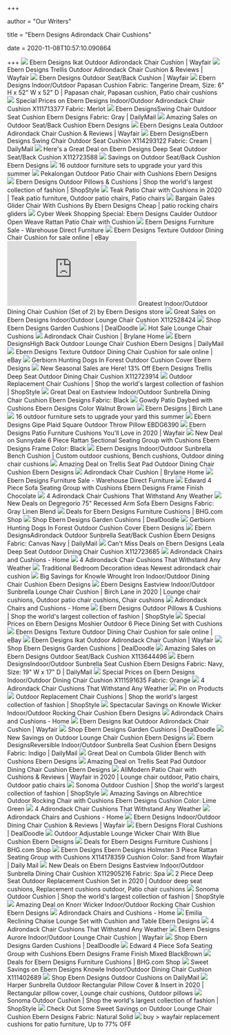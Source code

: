 +++
        
author = "Our Writers"
        
title = "Ebern Designs Adirondack Chair Cushions"
        
date = 2020-11-08T10:57:10.090864
        
+++
[ ![](https://secure.img1-fg.wfcdn.com/im/26673838/resize-h500-p1-w500%5Ecompr-r85/1140/114053870/default_name.jpg)](https://secure.img1-fg.wfcdn.com/im/26673838/resize-h500-p1-w500%5Ecompr-r85/1140/114053870/default_name.jpg) Ebern Designs Ikat Outdoor Adirondack Chair Cushion | Wayfair
[ ![](https://secure.img1-fg.wfcdn.com/im/37062376/resize-h800-w800%5Ecompr-r85/1140/114053713/Trellis+Outdoor+Adirondack+Chair+Cushion.jpg)](https://secure.img1-fg.wfcdn.com/im/37062376/resize-h800-w800%5Ecompr-r85/1140/114053713/Trellis+Outdoor+Adirondack+Chair+Cushion.jpg) Ebern Designs Trellis Outdoor Adirondack Chair Cushion & Reviews | Wayfair
[ ![](https://secure.img1-fg.wfcdn.com/im/65792558/compr-r85/1086/108628544/outdoor-seatback-cushion.jpg)](https://secure.img1-fg.wfcdn.com/im/65792558/compr-r85/1086/108628544/outdoor-seatback-cushion.jpg) Ebern Designs Outdoor Seat/Back Cushion | Wayfair
[ ![](https://i.pinimg.com/originals/41/b2/b3/41b2b3a881c5b74aca637c360220b6eb.jpg)](https://i.pinimg.com/originals/41/b2/b3/41b2b3a881c5b74aca637c360220b6eb.jpg) Ebern Designs Indoor/Outdoor Papasan Cushion Fabric: Tangerine Dream, Size:  6" H x 52" W x 52" D | Papasan chair, Papasan cushion, Patio chair cushions
[ ![](https://images.prod.meredith.com/product/35a42188a4e8902fe8b427887a54d519/1596492275220/l/ebern-designs-indoor-outdoor-adirondack-chair-cushion-x111713377-fabric-merlot)](https://images.prod.meredith.com/product/35a42188a4e8902fe8b427887a54d519/1596492275220/l/ebern-designs-indoor-outdoor-adirondack-chair-cushion-x111713377-fabric-merlot) Special Prices on Ebern Designs Indoor/Outdoor Adirondack Chair Cushion  X111713377 Fabric: Merlot
[ ![](https://secure.img1-fg.wfcdn.com/im/07775279/resize-h400-w400%5Ecompr-r85/1151/115166455/.jpg)](https://secure.img1-fg.wfcdn.com/im/07775279/resize-h400-w400%5Ecompr-r85/1151/115166455/.jpg) Ebern DesignsSwing Chair Outdoor Seat Cushion Ebern Designs Fabric: Gray |  DailyMail
[ ![](https://images.prod.meredith.com/product/98f4f72b308dd9d7b1ceca51964c3be8/1587895997895/l/outdoor-seat-back-cushion-ebern-designs)](https://images.prod.meredith.com/product/98f4f72b308dd9d7b1ceca51964c3be8/1587895997895/l/outdoor-seat-back-cushion-ebern-designs) Amazing Sales on Outdoor Seat/Back Cushion Ebern Designs
[ ![](https://secure.img1-fg.wfcdn.com/im/10498641/resize-h800-w800%5Ecompr-r85/7338/73384267/Leala+Outdoor+Adirondack+Chair+Cushion.jpg)](https://secure.img1-fg.wfcdn.com/im/10498641/resize-h800-w800%5Ecompr-r85/7338/73384267/Leala+Outdoor+Adirondack+Chair+Cushion.jpg) Ebern Designs Leala Outdoor Adirondack Chair Cushion & Reviews | Wayfair
[ ![](https://shop-assets.dailymail.co.uk/prd/6ceed2da556a48589016188111107e75/0100001000010011000010110000111000110110001110100001100001001100/l/ebern-designs-swing-chair-outdoor-seat-cushion-x114293122-fabric-cream)](https://shop-assets.dailymail.co.uk/prd/6ceed2da556a48589016188111107e75/0100001000010011000010110000111000110110001110100001100001001100/l/ebern-designs-swing-chair-outdoor-seat-cushion-x114293122-fabric-cream) Ebern DesignsEbern Designs Swing Chair Outdoor Seat Cushion X114293122  Fabric: Cream | DailyMail
[ ![](https://images.prod.meredith.com/product/41ccd7ccb319c9710bb6a68590d28131/1554232718270/l/ebern-designs-ikat-deep-seat-outdoor-dining-chair-cushion-w001612477)](https://images.prod.meredith.com/product/41ccd7ccb319c9710bb6a68590d28131/1554232718270/l/ebern-designs-ikat-deep-seat-outdoor-dining-chair-cushion-w001612477) Here's a Great Deal on Ebern Designs Deep Seat Outdoor Seat/Back Cushion  X112723588
[ ![](https://images.prod.meredith.com/product/a1d240d4bbe32876523f2b0da7a5dc96/1587895655828/l/outdoor-adirondack-chair-cushion-ebern-designs)](https://images.prod.meredith.com/product/a1d240d4bbe32876523f2b0da7a5dc96/1587895655828/l/outdoor-adirondack-chair-cushion-ebern-designs) Savings on Outdoor Seat/Back Cushion Ebern Designs
[ ![](https://media3.s-nbcnews.com/j/newscms/2020_26/1584928/screen_shot_2020-06-26_at_12-44-26_pm_e72d16184e92ca23d2a5db50e09d70a3.fit-720w.png)](https://media3.s-nbcnews.com/j/newscms/2020_26/1584928/screen_shot_2020-06-26_at_12-44-26_pm_e72d16184e92ca23d2a5db50e09d70a3.fit-720w.png) 16 outdoor furniture sets to upgrade your yard this summer
[ ![](https://secure.img1-fg.wfcdn.com/im/96010675/resize-h400-w400%5Ecompr-r85/8435/84355102/.jpg)](https://secure.img1-fg.wfcdn.com/im/96010675/resize-h400-w400%5Ecompr-r85/8435/84355102/.jpg) Pekalongan Outdoor Patio Chair with Cushions Ebern Designs
[ ![](https://img.shopstyle-cdn.com/sim/2a/68/2a68184c61a06d25d3adffdbfd742d73_xlarge/manahan-heart-throw-pillow-ebern-designs-cover-material-synthetic-location-outdoor.jpg)](https://img.shopstyle-cdn.com/sim/2a/68/2a68184c61a06d25d3adffdbfd742d73_xlarge/manahan-heart-throw-pillow-ebern-designs-cover-material-synthetic-location-outdoor.jpg) Ebern Designs Outdoor Pillows & Cushions | Shop the world's largest  collection of fashion | ShopStyle
[ ![](https://i.pinimg.com/originals/a3/69/75/a36975704b7de0e753509df3a037be5a.jpg)](https://i.pinimg.com/originals/a3/69/75/a36975704b7de0e753509df3a037be5a.jpg) Teak Patio Chair with Cushions in 2020 | Teak patio furniture, Outdoor  patio chairs, Patio chairs
[ ![](https://secure.img1-ag.wfcdn.com/im/94560250/resize-h600-w600%5Ecompr-r85/7501/75016627/gales-glider-chair-with-cushions.jpg)](https://secure.img1-ag.wfcdn.com/im/94560250/resize-h600-w600%5Ecompr-r85/7501/75016627/gales-glider-chair-with-cushions.jpg) Bargain Gales Glider Chair With Cushions By Ebern Designs Cheap | patio  rocking chairs gliders
[ ![](https://images.prod.meredith.com/product/b360ab569cfa03ab8593950adf6543d1/1543874869191/l/ebern-designs-caulder-outdoor-open-weave-rattan-patio-chair-with-cushion)](https://images.prod.meredith.com/product/b360ab569cfa03ab8593950adf6543d1/1543874869191/l/ebern-designs-caulder-outdoor-open-weave-rattan-patio-chair-with-cushion) Cyber Week Shopping Special: Ebern Designs Caulder Outdoor Open Weave  Rattan Patio Chair with Cushion
[ ![](https://www.warehousedirectfurniture.com/prodimages/small/EBRD3033.jpg)](https://www.warehousedirectfurniture.com/prodimages/small/EBRD3033.jpg) Ebern Designs Furniture Sale - Warehouse Direct Furniture
[ ![](https://i.ebayimg.com/images/g/zPsAAOSwzwxd0cgE/s-l225.jpg)](https://i.ebayimg.com/images/g/zPsAAOSwzwxd0cgE/s-l225.jpg) Ebern Designs Texture Outdoor Dining Chair Cushion for sale online | eBay
[ ![](http://vvvvvvvv.linktopprice.shop/img.php?img=aHR0cHM6Ly9zZWN1cmUuaW1nMi1mZy53ZmNkbi5jb20vaW0vNDEzNTQ4OTkvcmVzaXplLWgxNjAtdzE2MCU1RWNvbXByLXI3MC8xNDk1LzE0OTUzODYyL2luZG9vcm91dGRvb3ItZGluaW5nLWNoYWlyLWN1c2hpb24tc2V0LW9mLTIuanBn)](http://vvvvvvvv.linktopprice.shop/img.php?img=aHR0cHM6Ly9zZWN1cmUuaW1nMi1mZy53ZmNkbi5jb20vaW0vNDEzNTQ4OTkvcmVzaXplLWgxNjAtdzE2MCU1RWNvbXByLXI3MC8xNDk1LzE0OTUzODYyL2luZG9vcm91dGRvb3ItZGluaW5nLWNoYWlyLWN1c2hpb24tc2V0LW9mLTIuanBn) Greatest Indoor/Outdoor Dining Chair Cushion (Set of 2) by Ebern Designs  store
[ ![](https://images.prod.meredith.com/product/a067f57e3aaa0cf2380392d67b0a6359/1549997174777/l/ebern-designs-indoor-outdoor-lounge-chair-cushion-w001417313)](https://images.prod.meredith.com/product/a067f57e3aaa0cf2380392d67b0a6359/1549997174777/l/ebern-designs-indoor-outdoor-lounge-chair-cushion-w001417313) Great Sales on Ebern Designs Indoor/Outdoor Lounge Chair Cushion X112528424
[ ![](https://i.dealdoodle.co.uk/images/e/Nq2ZAHQB75yWLNC3G2_t.jpg)](https://i.dealdoodle.co.uk/images/e/Nq2ZAHQB75yWLNC3G2_t.jpg) Shop Ebern Designs Garden Cushions | DealDoodle
[ ![](https://secure.img1-ag.wfcdn.com/im/90271127/resize-h600-w600%5Ecompr-r85/1495/14953781/eatonville-indoor/outdoor-chaise-lounge-cushion.jpg)](https://secure.img1-ag.wfcdn.com/im/90271127/resize-h600-w600%5Ecompr-r85/1495/14953781/eatonville-indoor/outdoor-chaise-lounge-cushion.jpg) Hot Sale Lounge Chair Cushions
[ ![](https://www.brylanehome.com/on/demandware.static/-/Sites-masterCatalog_BrylaneHome/default/dw9b2e896f/images/hi-res/1588_03279_mc_1011.jpg)](https://www.brylanehome.com/on/demandware.static/-/Sites-masterCatalog_BrylaneHome/default/dw9b2e896f/images/hi-res/1588_03279_mc_1011.jpg) Adirondack Chair Cushion | Brylane Home
[ ![](https://secure.img1-fg.wfcdn.com/im/49811851/resize-h400-w400%5Ecompr-r85/1085/108587689/.jpg)](https://secure.img1-fg.wfcdn.com/im/49811851/resize-h400-w400%5Ecompr-r85/1085/108587689/.jpg) Ebern DesignsHigh Back Outdoor Lounge Chair Cushion Ebern Designs |  DailyMail
[ ![](https://i.ebayimg.com/images/g/UOIAAOSwkidexWbY/s-l225.jpg)](https://i.ebayimg.com/images/g/UOIAAOSwkidexWbY/s-l225.jpg) Ebern Designs Texture Outdoor Dining Chair Cushion for sale online | eBay
[ ![](https://secure.img1-ag.wfcdn.com/im/42704763/resize-h500-w500%5Ecompr-r85/1074/107475947/.jpg)](https://secure.img1-ag.wfcdn.com/im/42704763/resize-h500-w500%5Ecompr-r85/1074/107475947/.jpg) Gerbiorn Hunting Dogs In Forest Outdoor Cushion Cover Ebern Designs
[ ![](https://images.prod.meredith.com/product/011e0dfb10424c917f69cdf202ed1766/1554231719350/l/ebern-designs-trellis-deep-seat-outdoor-dining-chair-cushion-w001612803)](https://images.prod.meredith.com/product/011e0dfb10424c917f69cdf202ed1766/1554231719350/l/ebern-designs-trellis-deep-seat-outdoor-dining-chair-cushion-w001612803) New Seasonal Sales are Here! 13% Off Ebern Designs Trellis Deep Seat Outdoor  Dining Chair Cushion X112723914
[ ![](https://img.shopstyle-cdn.com/sim/4f/b1/4fb19bbaba9537b57fdf69efb4b5e68a_xlarge/stripe-seat-pad-outdoor-dining-chair-cushion-ebern-designs.jpg)](https://img.shopstyle-cdn.com/sim/4f/b1/4fb19bbaba9537b57fdf69efb4b5e68a_xlarge/stripe-seat-pad-outdoor-dining-chair-cushion-ebern-designs.jpg) Outdoor Replacement Chair Cushions | Shop the world's largest collection of  fashion | ShopStyle
[ ![](https://images.prod.meredith.com/product/4130c4bcdbb1b76a2eed6c35cd4bc7f0/1580897317942/l/eastview-indoor-outdoor-sunbrella-dining-chair-cushion-ebern-designs-fabric-black)](https://images.prod.meredith.com/product/4130c4bcdbb1b76a2eed6c35cd4bc7f0/1580897317942/l/eastview-indoor-outdoor-sunbrella-dining-chair-cushion-ebern-designs-fabric-black) Great Deal on Eastview Indoor/Outdoor Sunbrella Dining Chair Cushion Ebern  Designs Fabric: Black
[ ![](https://secure.img1-ag.wfcdn.com/im/28311603/resize-h400-w400%5Ecompr-r85/5447/54474884/.jpg)](https://secure.img1-ag.wfcdn.com/im/28311603/resize-h400-w400%5Ecompr-r85/5447/54474884/.jpg) Gowdy Patio Daybed with Cushions Ebern Designs Color Walnut Brown
[ ![](https://secure.img1-fg.wfcdn.com/im/17923658/resize-h400-w400%5Ecompr-r85/3129/31292200/default_name.jpg)](https://secure.img1-fg.wfcdn.com/im/17923658/resize-h400-w400%5Ecompr-r85/3129/31292200/default_name.jpg) Ebern Designs | Birch Lane
[ ![](https://media3.s-nbcnews.com/j/newscms/2020_26/1584931/screen_shot_2020-06-26_at_12-42-07_pm_a74d88765e425b844f624889e924e00d.fit-720w.png)](https://media3.s-nbcnews.com/j/newscms/2020_26/1584931/screen_shot_2020-06-26_at_12-42-07_pm_a74d88765e425b844f624889e924e00d.fit-720w.png) 16 outdoor furniture sets to upgrade your yard this summer
[ ![](http://www.questraworldinvest.com/image/cache/data/category_6/Ebern%20Designs%20Gipe%20Plaid%20Square%20Outdoor%20Throw%20Pillow%20EBDG6390-500x500-product_popup.jpg)](http://www.questraworldinvest.com/image/cache/data/category_6/Ebern%20Designs%20Gipe%20Plaid%20Square%20Outdoor%20Throw%20Pillow%20EBDG6390-500x500-product_popup.jpg) Ebern Designs Gipe Plaid Square Outdoor Throw Pillow EBDG6390
[ ![](https://secure.img1-fg.wfcdn.com/im/66247631/resize-h160-w160%5Ecompr-r85/7338/73384267/Ebern+Designs+Leala+Outdoor+Adirondack+Chair+Cushion.jpg)](https://secure.img1-fg.wfcdn.com/im/66247631/resize-h160-w160%5Ecompr-r85/7338/73384267/Ebern+Designs+Leala+Outdoor+Adirondack+Chair+Cushion.jpg) Ebern Designs Patio Furniture Cushions You'll Love in 2020 | Wayfair
[ ![](https://images.prod.meredith.com/product/46d6ef71ecedefcc7d6e464c69ea4c20/1567063591441/l/sunnydale-6-piece-rattan-sectional-seating-group-with-cushions-ebern-designs-frame-finish-black)](https://images.prod.meredith.com/product/46d6ef71ecedefcc7d6e464c69ea4c20/1567063591441/l/sunnydale-6-piece-rattan-sectional-seating-group-with-cushions-ebern-designs-frame-finish-black) New Deal on Sunnydale 6 Piece Rattan Sectional Seating Group with Cushions  Ebern Designs Frame Color: Black
[ ![](https://i.pinimg.com/736x/a6/9c/3f/a69c3f29d91b01ade5fb32b24816b58a.jpg)](https://i.pinimg.com/736x/a6/9c/3f/a69c3f29d91b01ade5fb32b24816b58a.jpg) Ebern Designs Indoor/Outdoor Sunbrella Bench Cushion | Custom outdoor  cushions, Bench cushions, Outdoor dining chair cushions
[ ![](https://images.prod.meredith.com/product/397bee4122ebf611a59245eddc532ca3/1567063386185/l/trellis-seat-pad-outdoor-dining-chair-cushion-ebern-designs)](https://images.prod.meredith.com/product/397bee4122ebf611a59245eddc532ca3/1567063386185/l/trellis-seat-pad-outdoor-dining-chair-cushion-ebern-designs) Amazing Deal on Trellis Seat Pad Outdoor Dining Chair Cushion Ebern Designs
[ ![](https://www.brylanehome.com/on/demandware.static/-/Sites-masterCatalog_BrylaneHome/default/dw7bef0ba9/images/hi-res/1588_03279_mc_1177.jpg)](https://www.brylanehome.com/on/demandware.static/-/Sites-masterCatalog_BrylaneHome/default/dw7bef0ba9/images/hi-res/1588_03279_mc_1177.jpg) Adirondack Chair Cushion | Brylane Home
[ ![](https://www.warehousedirectfurniture.com/prodimages/small/EBRD3034.jpg)](https://www.warehousedirectfurniture.com/prodimages/small/EBRD3034.jpg) Ebern Designs Furniture Sale - Warehouse Direct Furniture
[ ![](https://secure.img1-fg.wfcdn.com/im/36898772/resize-h400-w400%5Ecompr-r85/4192/41929619/.jpg)](https://secure.img1-fg.wfcdn.com/im/36898772/resize-h400-w400%5Ecompr-r85/4192/41929619/.jpg) Edward 4 Piece Sofa Seating Group with Cushions Ebern Designs Frame Finish  Chocolate
[ ![](https://ws-na.amazon-adsystem.com/widgets/q?_encoding=UTF8&MarketPlace=US&ASIN=B00BJ9ZEJ8&ServiceVersion=20070822&ID=AsinImage&WS=1&Format=_SL250_&tag=chairhq-20)](https://ws-na.amazon-adsystem.com/widgets/q?_encoding=UTF8&MarketPlace=US&ASIN=B00BJ9ZEJ8&ServiceVersion=20070822&ID=AsinImage&WS=1&Format=_SL250_&tag=chairhq-20) 4 Adirondack Chair Cushions That Withstand Any Weather
[ ![](https://images.prod.meredith.com/product/3f91d900386d6f6d80e5036f2ec16f16/1574937061355/l/degregorio-sofa-ebern-designs-upholstery-color-gray)](https://images.prod.meredith.com/product/3f91d900386d6f6d80e5036f2ec16f16/1574937061355/l/degregorio-sofa-ebern-designs-upholstery-color-gray) New Deals on Degregorio 75" Recessed Arm Sofa Ebern Designs Fabric: Gray  Linen Blend
[ ![](https://images.prod.meredith.com/product/11bd787822c0402f2fbe91880fbe0958/1567189187558/m/lounge-chair-cushion-ebern-designs-fabric-cherry-red)](https://images.prod.meredith.com/product/11bd787822c0402f2fbe91880fbe0958/1567189187558/m/lounge-chair-cushion-ebern-designs-fabric-cherry-red) Deals for Ebern Designs Furniture Cushions | BHG.com Shop
[ ![](https://i.dealdoodle.co.uk/images/e/WaXcWHMB9SynlCVnngPj.jpg)](https://i.dealdoodle.co.uk/images/e/WaXcWHMB9SynlCVnngPj.jpg) Shop Ebern Designs Garden Cushions | DealDoodle
[ ![](https://secure.img1-fg.wfcdn.com/im/02855331/resize-h500-w500%5Ecompr-r85/1074/107475938/.jpg)](https://secure.img1-fg.wfcdn.com/im/02855331/resize-h500-w500%5Ecompr-r85/1074/107475938/.jpg) Gerbiorn Hunting Dogs In Forest Outdoor Cushion Cover Ebern Designs
[ ![](https://secure.img1-fg.wfcdn.com/im/14238870/resize-h400-w400%5Ecompr-r85/1116/111699006/.jpg)](https://secure.img1-fg.wfcdn.com/im/14238870/resize-h400-w400%5Ecompr-r85/1116/111699006/.jpg) Ebern DesignsAdirondack Outdoor Sunbrella Seat/Back Cushion Ebern Designs  Fabric: Canvas Navy | DailyMail
[ ![](https://images.prod.meredith.com/product/3c14e222790fde1c9d7177f10902bd81/1569967405532/l/ebern-designs-leala-outdoor-deep-seat-outdoor-dining-chair-cushion-w001612574)](https://images.prod.meredith.com/product/3c14e222790fde1c9d7177f10902bd81/1569967405532/l/ebern-designs-leala-outdoor-deep-seat-outdoor-dining-chair-cushion-w001612574) Can't Miss Deals on Ebern Designs Leala Deep Seat Outdoor Dining Chair  Cushion X112723685
[ ![](http://adirondackchairsandcushions.com/ccdata/images/imageThumbCat_0.jpg)](http://adirondackchairsandcushions.com/ccdata/images/imageThumbCat_0.jpg) Adirondack Chairs and Cushions - Home
[ ![](https://adirondackchairshq.com/wp-content/uploads/2018/06/71VMHTLDnhL._SL1500_-279x300.jpg)](https://adirondackchairshq.com/wp-content/uploads/2018/06/71VMHTLDnhL._SL1500_-279x300.jpg) 4 Adirondack Chair Cushions That Withstand Any Weather
[ ![](https://madebymood.com/wp-content/uploads/2015/04/Traditional-Bedroom-Decoration-ideas-Newest-adirondack-chair-cushion.jpg)](https://madebymood.com/wp-content/uploads/2015/04/Traditional-Bedroom-Decoration-ideas-Newest-adirondack-chair-cushion.jpg) Traditional Bedroom Decoration ideas Newest adirondack chair cushion
[ ![](https://images.prod.meredith.com/product/53f31263865e47126319e3e814ea95d1/1567063815892/l/knowle-wrought-iron-indoor-outdoor-dining-chair-cushion-ebern-designs)](https://images.prod.meredith.com/product/53f31263865e47126319e3e814ea95d1/1567063815892/l/knowle-wrought-iron-indoor-outdoor-dining-chair-cushion-ebern-designs) Big Savings for Knowle Wrought Iron Indoor/Outdoor Dining Chair Cushion  Ebern Designs
[ ![](https://i.pinimg.com/474x/ef/1f/6d/ef1f6d43c6b39a57331d7b1d5f15ead2.jpg)](https://i.pinimg.com/474x/ef/1f/6d/ef1f6d43c6b39a57331d7b1d5f15ead2.jpg) Ebern Designs Eastview Indoor/Outdoor Sunbrella Lounge Chair Cushion |  Birch Lane in 2020 | Lounge chair cushions, Outdoor patio chair cushions, Chair  cushions
[ ![](http://adirondackchairsandcushions.com/ccdata/images/smallMain_7_8.jpg)](http://adirondackchairsandcushions.com/ccdata/images/smallMain_7_8.jpg) Adirondack Chairs and Cushions - Home
[ ![](https://img.shopstyle-cdn.com/sim/af/dc/afdc9438cc81c0c7cf3d5cd2aaadbd38_xlarge/knott-reversible-indoor-outdoor-dining-chair-cushion-ebern-designs.jpg)](https://img.shopstyle-cdn.com/sim/af/dc/afdc9438cc81c0c7cf3d5cd2aaadbd38_xlarge/knott-reversible-indoor-outdoor-dining-chair-cushion-ebern-designs.jpg) Ebern Designs Outdoor Pillows & Cushions | Shop the world's largest  collection of fashion | ShopStyle
[ ![](https://images.prod.meredith.com/product/ef31ef48230c6e746719409930d89542/1549339213807/l/ebern-designs-moshier-outdoor-6-piece-dining-set-with-cushions)](https://images.prod.meredith.com/product/ef31ef48230c6e746719409930d89542/1549339213807/l/ebern-designs-moshier-outdoor-6-piece-dining-set-with-cushions) Special Prices on Ebern Designs Moshier Outdoor 6 Piece Dining Set with  Cushions
[ ![](https://i.ebayimg.com/images/g/31YAAOSwKtVWzfKp/s-l225.jpg)](https://i.ebayimg.com/images/g/31YAAOSwKtVWzfKp/s-l225.jpg) Ebern Designs Texture Outdoor Dining Chair Cushion for sale online | eBay
[ ![](https://secure.img1-fg.wfcdn.com/im/82530576/resize-h800-w800%5Ecompr-r85/7338/73384035/Ikat+Outdoor+Adirondack+Chair+Cushion.jpg)](https://secure.img1-fg.wfcdn.com/im/82530576/resize-h800-w800%5Ecompr-r85/7338/73384035/Ikat+Outdoor+Adirondack+Chair+Cushion.jpg) Ebern Designs Ikat Outdoor Adirondack Chair Cushion | Wayfair
[ ![](https://i.dealdoodle.co.uk/images/e/JVptLXIBAZSlayqTi381.jpg)](https://i.dealdoodle.co.uk/images/e/JVptLXIBAZSlayqTi381.jpg) Shop Ebern Designs Garden Cushions | DealDoodle
[ ![](https://images.prod.meredith.com/product/c6f61940a04d190731639ecbf9ce6a8e/1576475204809/l/ebern-designs-outdoor-lounge-chair-cushion-w002533385)](https://images.prod.meredith.com/product/c6f61940a04d190731639ecbf9ce6a8e/1576475204809/l/ebern-designs-outdoor-lounge-chair-cushion-w002533385) Amazing Sales on Ebern Designs Outdoor Seat/Back Cushion X113644496
[ ![](https://secure.img1-ag.wfcdn.com/im/38157860/resize-h400-w400%5Ecompr-r85/1251/12516491/.jpg)](https://secure.img1-ag.wfcdn.com/im/38157860/resize-h400-w400%5Ecompr-r85/1251/12516491/.jpg) Ebern DesignsIndoor/Outdoor Sunbrella Seat Cushion Ebern Designs Fabric:  Navy, Size: 19" W x 17" D | DailyMail
[ ![](https://images.prod.meredith.com/product/579b1b842aa39c443c69a0643b3ce021/1539455884475/l/ebern-designs-indoor-outdoor-dining-chair-cushion-w000480524-fabric-orange)](https://images.prod.meredith.com/product/579b1b842aa39c443c69a0643b3ce021/1539455884475/l/ebern-designs-indoor-outdoor-dining-chair-cushion-w000480524-fabric-orange) Special Prices on Ebern Designs Indoor/Outdoor Dining Chair Cushion  X111591635 Fabric: Orange
[ ![](https://adirondackchairshq.com/wp-content/uploads/2018/06/1887727.jpg)](https://adirondackchairshq.com/wp-content/uploads/2018/06/1887727.jpg) 4 Adirondack Chair Cushions That Withstand Any Weather
[ ![](https://i.pinimg.com/originals/86/a3/d4/86a3d40da796856989123d899f5ced94.jpg)](https://i.pinimg.com/originals/86/a3/d4/86a3d40da796856989123d899f5ced94.jpg) Pin on Products
[ ![](https://img.shopstyle-cdn.com/sim/39/c4/39c4ec134df8a8a13f011754c51f815d_xlarge/boxed-edge-indoor-outdoor-dining-chair-cushion-ebern-designs.jpg)](https://img.shopstyle-cdn.com/sim/39/c4/39c4ec134df8a8a13f011754c51f815d_xlarge/boxed-edge-indoor-outdoor-dining-chair-cushion-ebern-designs.jpg) Outdoor Replacement Chair Cushions | Shop the world's largest collection of  fashion | ShopStyle
[ ![](https://images.prod.meredith.com/product/33628ba387d7bd043a2431b276271aab/1567060515036/l/knowle-wicker-indoor-outdoor-rocking-chair-cushion-ebern-designs)](https://images.prod.meredith.com/product/33628ba387d7bd043a2431b276271aab/1567060515036/l/knowle-wicker-indoor-outdoor-rocking-chair-cushion-ebern-designs) Spectacular Savings on Knowle Wicker Indoor/Outdoor Rocking Chair Cushion  Ebern Designs
[ ![](http://adirondackchairsandcushions.com/ccdata/images/smallMain_2_20.jpg)](http://adirondackchairsandcushions.com/ccdata/images/smallMain_2_20.jpg) Adirondack Chairs and Cushions - Home
[ ![](https://secure.img1-fg.wfcdn.com/im/03009637/resize-h800-w800%5Ecompr-r85/1140/114053716/Ikat+Outdoor+Adirondack+Chair+Cushion.jpg)](https://secure.img1-fg.wfcdn.com/im/03009637/resize-h800-w800%5Ecompr-r85/1140/114053716/Ikat+Outdoor+Adirondack+Chair+Cushion.jpg) Ebern Designs Ikat Outdoor Adirondack Chair Cushion | Wayfair
[ ![](https://i.dealdoodle.co.uk/images/e/o1psLXIBAZSlayqTsHlP.jpg)](https://i.dealdoodle.co.uk/images/e/o1psLXIBAZSlayqTsHlP.jpg) Shop Ebern Designs Garden Cushions | DealDoodle
[ ![](https://images.prod.meredith.com/product/32e319a19242c7ef073d4f65ad09237e/1587895574325/l/outdoor-lounge-chair-cushion-ebern-designs)](https://images.prod.meredith.com/product/32e319a19242c7ef073d4f65ad09237e/1587895574325/l/outdoor-lounge-chair-cushion-ebern-designs) New Savings on Outdoor Lounge Chair Cushion Ebern Designs
[ ![](https://secure.img1-ag.wfcdn.com/im/95242650/resize-h400-w400%5Ecompr-r85/5526/55267705/.jpg)](https://secure.img1-ag.wfcdn.com/im/95242650/resize-h400-w400%5Ecompr-r85/5526/55267705/.jpg) Ebern DesignsReversible Indoor/Outdoor Sunbrella Seat Cushion Ebern Designs  Fabric: Indigo | DailyMail
[ ![](https://images.prod.meredith.com/product/120b36880d12fb83a166707cd3303ae9/1578132648370/l/2-person-outdoor-mesh-patio-double-swing-glider-chair-ebern-designs)](https://images.prod.meredith.com/product/120b36880d12fb83a166707cd3303ae9/1578132648370/l/2-person-outdoor-mesh-patio-double-swing-glider-chair-ebern-designs) Great Deal on Cumbola Glider Bench with Cushions Ebern Designs
[ ![](https://images.prod.meredith.com/product/35fa82d7ac51dd4d74ae8f16f93c2e13/1567063329749/m/trellis-seat-outdoor-dining-chair-cushion-ebern-designs)](https://images.prod.meredith.com/product/35fa82d7ac51dd4d74ae8f16f93c2e13/1567063329749/m/trellis-seat-outdoor-dining-chair-cushion-ebern-designs) Amazing Deal on Trellis Seat Pad Outdoor Dining Chair Cushion Ebern Designs
[ ![](https://i.pinimg.com/originals/87/6a/2b/876a2bfeaeffef551e2e42662ac07646.jpg)](https://i.pinimg.com/originals/87/6a/2b/876a2bfeaeffef551e2e42662ac07646.jpg) AllModern Patio Chair with Cushions & Reviews | Wayfair in 2020 | Lounge chair  outdoor, Patio chairs, Outdoor patio chairs
[ ![](https://img.shopstyle-cdn.com/sim/d7/b3/d7b34dccc9bee1611df1954ca3a189d0_best/knorr-sonoma-indoor-outdoor-dining-chair-cushion-ebern-designs.jpg)](https://img.shopstyle-cdn.com/sim/d7/b3/d7b34dccc9bee1611df1954ca3a189d0_best/knorr-sonoma-indoor-outdoor-dining-chair-cushion-ebern-designs.jpg) Sonoma Outdoor Cushion | Shop the world's largest collection of fashion |  ShopStyle
[ ![](https://images.prod.meredith.com/product/8f1c396a4ca8e1845e1b05745e29ebad/1567591393478/l/outdoor-rocking-wicker-chair-ebern-designs-fabric-lime-green)](https://images.prod.meredith.com/product/8f1c396a4ca8e1845e1b05745e29ebad/1567591393478/l/outdoor-rocking-wicker-chair-ebern-designs-fabric-lime-green) Amazing Savings on Albrechtice Outdoor Rocking Chair with Cushions Ebern  Designs Cushion Color: Lime Green
[ ![](https://ws-na.amazon-adsystem.com/widgets/q?_encoding=UTF8&MarketPlace=US&ASIN=B00B149S16&ServiceVersion=20070822&ID=AsinImage&WS=1&Format=_SL250_&tag=chairhq-20)](https://ws-na.amazon-adsystem.com/widgets/q?_encoding=UTF8&MarketPlace=US&ASIN=B00B149S16&ServiceVersion=20070822&ID=AsinImage&WS=1&Format=_SL250_&tag=chairhq-20) 4 Adirondack Chair Cushions That Withstand Any Weather
[ ![](http://adirondackchairsandcushions.com/ccdata/images/smallMain_7_14.jpg)](http://adirondackchairsandcushions.com/ccdata/images/smallMain_7_14.jpg) Adirondack Chairs and Cushions - Home
[ ![](https://secure.img1-fg.wfcdn.com/im/10489505/compr-r85/6144/61447441/indooroutdoor-dining-chair-cushion.jpg)](https://secure.img1-fg.wfcdn.com/im/10489505/compr-r85/6144/61447441/indooroutdoor-dining-chair-cushion.jpg) Ebern Designs Indoor/Outdoor Dining Chair Cushion & Reviews | Wayfair
[ ![](https://i.dealdoodle.co.uk/images/e/m1prLXIBAZSlayqTAmQl.jpg)](https://i.dealdoodle.co.uk/images/e/m1prLXIBAZSlayqTAmQl.jpg) Ebern Designs Floral Cushions | DealDoodle
[ ![](https://secure.img1-fg.wfcdn.com/im/48200442/resize-h400-w400%5Ecompr-r85/9162/91622454/.jpg)](https://secure.img1-fg.wfcdn.com/im/48200442/resize-h400-w400%5Ecompr-r85/9162/91622454/.jpg) Outdoor Adjustable Lounge Wicker Chair With Blue Cushion Ebern Designs
[ ![](https://images.prod.meredith.com/product/9882ad369df9f1cdc3d7f9db3705b4d0/1591266746851/m/non-slip-memory-foam-indoor-outdoor-dining-chair-cushion-ebern-designs-fabric-hunter-green)](https://images.prod.meredith.com/product/9882ad369df9f1cdc3d7f9db3705b4d0/1591266746851/m/non-slip-memory-foam-indoor-outdoor-dining-chair-cushion-ebern-designs-fabric-hunter-green) Deals for Ebern Designs Furniture Cushions | BHG.com Shop
[ ![](https://d4-pub.bizrate.com/image/obj/12653480607;sq=400)](https://d4-pub.bizrate.com/image/obj/12653480607;sq=400) Ebern Designs Ebern Designs Holmsten 3 Piece Rattan Seating Group with  Cushions X114178359 Cushion Color: Sand from Wayfair | Daily Mail
[ ![](https://images.prod.meredith.com/product/d95750e46b199bbb06949d2af11f928e/1580271263937/l/ebern-designs-eastview-indoor-outdoor-sunbrella-dining-chair-cushion-x112905216-fabric-spa)](https://images.prod.meredith.com/product/d95750e46b199bbb06949d2af11f928e/1580271263937/l/ebern-designs-eastview-indoor-outdoor-sunbrella-dining-chair-cushion-x112905216-fabric-spa) New Deals on Ebern Designs Eastview Indoor/Outdoor Sunbrella Dining Chair  Cushion X112905216 Fabric: Spa
[ ![](https://i.pinimg.com/originals/ee/fc/dc/eefcdc12007b1f5aaf59fbbf4a35adea.png)](https://i.pinimg.com/originals/ee/fc/dc/eefcdc12007b1f5aaf59fbbf4a35adea.png) 2 Piece Deep Seat Outdoor Replacement Cushion Set in 2020 | Outdoor deep seat  cushions, Replacement cushions outdoor, Patio chair cushions
[ ![](https://img.shopstyle-cdn.com/sim/7c/53/7c53ce12e0e1badbcbff15b5f29843b3_xlarge/knorr-sonoma-wrought-iron-indoor-outdoor-dining-chair-cushion-ebern-designs.jpg)](https://img.shopstyle-cdn.com/sim/7c/53/7c53ce12e0e1badbcbff15b5f29843b3_xlarge/knorr-sonoma-wrought-iron-indoor-outdoor-dining-chair-cushion-ebern-designs.jpg) Sonoma Outdoor Cushion | Shop the world's largest collection of fashion |  ShopStyle
[ ![](https://images.prod.meredith.com/product/69098fcc8652fe9f056ff7fcd0cd6ef6/1567060826696/l/knorr-wicker-indoor-outdoor-rocking-chair-cushion-ebern-designs)](https://images.prod.meredith.com/product/69098fcc8652fe9f056ff7fcd0cd6ef6/1567060826696/l/knorr-wicker-indoor-outdoor-rocking-chair-cushion-ebern-designs) Amazing Deal on Knorr Wicker Indoor/Outdoor Rocking Chair Cushion Ebern  Designs
[ ![](http://adirondackchairsandcushions.com/ccdata/images/smallMain_0_28.jpg)](http://adirondackchairsandcushions.com/ccdata/images/smallMain_0_28.jpg) Adirondack Chairs and Cushions - Home
[ ![](https://secure.img1-fg.wfcdn.com/im/07578255/resize-h400-w400%5Ecompr-r85/5734/57345396/.jpg)](https://secure.img1-fg.wfcdn.com/im/07578255/resize-h400-w400%5Ecompr-r85/5734/57345396/.jpg) Emilia Reclining Chaise Lounge Set with Cushion and Table Ebern Designs
[ ![](https://ws-na.amazon-adsystem.com/widgets/q?_encoding=UTF8&MarketPlace=US&ASIN=B007CW0X8I&ServiceVersion=20070822&ID=AsinImage&WS=1&Format=_SL250_&tag=chairhq-20)](https://ws-na.amazon-adsystem.com/widgets/q?_encoding=UTF8&MarketPlace=US&ASIN=B007CW0X8I&ServiceVersion=20070822&ID=AsinImage&WS=1&Format=_SL250_&tag=chairhq-20) 4 Adirondack Chair Cushions That Withstand Any Weather
[ ![](https://secure.img1-ag.wfcdn.com/im/02546843/resize-h800-w800%5Ecompr-r85/1009/100916571/Aurore+Indoor/Outdoor+Lounge+Chair+Cushion.jpg)](https://secure.img1-ag.wfcdn.com/im/02546843/resize-h800-w800%5Ecompr-r85/1009/100916571/Aurore+Indoor/Outdoor+Lounge+Chair+Cushion.jpg) Ebern Designs Aurore Indoor/Outdoor Lounge Chair Cushion | Wayfair
[ ![](https://i.dealdoodle.co.uk/images/e/8FVXLHIBAZSlayqT3nTh.jpg)](https://i.dealdoodle.co.uk/images/e/8FVXLHIBAZSlayqT3nTh.jpg) Shop Ebern Designs Garden Cushions | DealDoodle
[ ![](https://secure.img1-fg.wfcdn.com/im/27150418/resize-h400-w400%5Ecompr-r85/8289/82897548/.jpg)](https://secure.img1-fg.wfcdn.com/im/27150418/resize-h400-w400%5Ecompr-r85/8289/82897548/.jpg) Edward 4 Piece Sofa Seating Group with Cushions Ebern Designs Frame Finish  Mixed BlackBrown
[ ![](https://images.prod.meredith.com/product/525fc55be8057814eaf94cb30bd129ff/1591266588888/m/non-slip-memory-foam-indoor-outdoor-dining-chair-cushion-ebern-designs-fabric-rooster-red)](https://images.prod.meredith.com/product/525fc55be8057814eaf94cb30bd129ff/1591266588888/m/non-slip-memory-foam-indoor-outdoor-dining-chair-cushion-ebern-designs-fabric-rooster-red) Deals for Ebern Designs Furniture Cushions | BHG.com Shop
[ ![](https://images.prod.meredith.com/product/d1d0f6bd4d0f701e960a8a6ea6512dd2/1552627265842/l/ebern-designs-knowle-indoor-outdoor-dining-chair-cushion-w000391578)](https://images.prod.meredith.com/product/d1d0f6bd4d0f701e960a8a6ea6512dd2/1552627265842/l/ebern-designs-knowle-indoor-outdoor-dining-chair-cushion-w000391578) Sweet Savings on Ebern Designs Knowle Indoor/Outdoor Dining Chair Cushion  X111402689
[ ![](https://shop-assets.dailymail.co.uk/product/e7d8c7d314c84feea6e049ca67b6a45e/0010000100110000010111110000111100000010000000011111110010000100/m/ebern-designs-non-slip-memory-foam-indoor-outdoor-dining-chair-cushion-x113037599-fabric-blue)](https://shop-assets.dailymail.co.uk/product/e7d8c7d314c84feea6e049ca67b6a45e/0010000100110000010111110000111100000010000000011111110010000100/m/ebern-designs-non-slip-memory-foam-indoor-outdoor-dining-chair-cushion-x113037599-fabric-blue) Shop Ebern Designs Outdoor Cushions on DailyMail
[ ![](https://i.pinimg.com/originals/fd/02/27/fd02272bf01086acc9d8ac57e1fe1876.png)](https://i.pinimg.com/originals/fd/02/27/fd02272bf01086acc9d8ac57e1fe1876.png) Harper Sunbrella Outdoor Rectangular Pillow Cover & Insert in 2020 |  Rectangular pillow cover, Lounge chair cushions, Outdoor pillows
[ ![](https://img.shopstyle-cdn.com/sim/b6/c4/b6c4eb7cc6999724a98c9bf60f1d4cba_best/knorr-sonoma-indoor-outdoor-dining-chair-cushion-ebern-designs.jpg)](https://img.shopstyle-cdn.com/sim/b6/c4/b6c4eb7cc6999724a98c9bf60f1d4cba_best/knorr-sonoma-indoor-outdoor-dining-chair-cushion-ebern-designs.jpg) Sonoma Outdoor Cushion | Shop the world's largest collection of fashion |  ShopStyle
[ ![](https://images.prod.meredith.com/product/f0c17916937bfa3a907c0bf7fad166b3/1586340552230/l/outdoor-lounge-chair-cushion-ebern-designs-fabric-natural-solid)](https://images.prod.meredith.com/product/f0c17916937bfa3a907c0bf7fad166b3/1586340552230/l/outdoor-lounge-chair-cushion-ebern-designs-fabric-natural-solid) Check Out Some Sweet Savings on Outdoor Lounge Chair Cushion Ebern Designs  Fabric: Natural Solid
[ ![](https://secure.img1-fg.wfcdn.com/im/49749926/resize-h800-w800%5Ecompr-r85/1072/107283765/Outdoor%25A0Replacement+Cushion+Set.jpg)](https://secure.img1-fg.wfcdn.com/im/49749926/resize-h800-w800%5Ecompr-r85/1072/107283765/Outdoor%25A0Replacement+Cushion+Set.jpg) buy > wayfair replacement cushions for patio furniture, Up to 77% OFF
